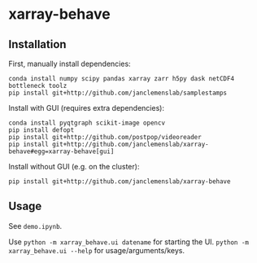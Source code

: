# xarray-behave

## Installation
First, manually install dependencies:
```shell
conda install numpy scipy pandas xarray zarr h5py dask netCDF4 bottleneck toolz
pip install git+http://github.com/janclemenslab/samplestamps
```
Install with GUI (requires extra dependencies):
```shell
conda install pyqtgraph scikit-image opencv
pip install defopt
pip install git+http://github.com/postpop/videoreader
pip install git+http://github.com/janclemenslab/xarray-behave#egg=xarray-behave[gui]
```
Install without GUI (e.g. on the cluster):
```shell
pip install git+http://github.com/janclemenslab/xarray-behave
```


## Usage
See `demo.ipynb`.

Use `python -m xarray_behave.ui datename` for starting the UI. `python -m xarray_behave.ui --help` for usage/arguments/keys.
